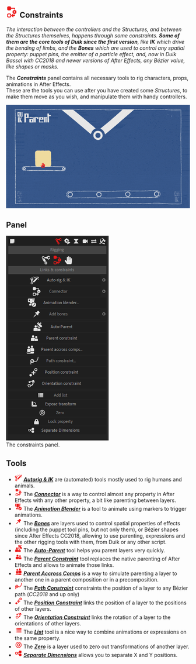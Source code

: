 ## ![Constraints Icon](img/duik-icons/constraint-icon-r.png) Constraints

*The interaction between the controllers and the Structures, and between the Structures themselves, happens through some constraints. ***Some of them are the core tools of Duik since the first version***, like ***IK*** which drive the bending of limbs, and the ***Bones*** which are used to control any spatial property: puppet pins, the emitter of a particle effect, and, now in Duik Bassel with CC2018 and newer versions of After Effects, any Bézier value, like shapes or masks.*

The ***Constraints*** panel contains all necessary tools to rig characters, props, animations in After Effects.  
These are the tools you can use after you have created some *Structures*, to make them move as you wish, and manipulate them with handy controllers.

![Constraints GIF](img/examples/parent-2.gif)

## Panel

![Constraints panel](img/duik-screenshots/S-Rigging/S-Rigging-Constraints/constraints-panel.PNG)  
The constraints panel.

## Tools

- ![Constraints Icon](img/duik-icons/links-tools/autorig-icon-r.png) ***[Autorig & IK](autorig.md)*** are (automated) tools mostly used to rig humans and animals.
- ![Constraints Icon](img/duik-icons/links-tools/connector-icon-r.png) The ***[Connector](connector.md)*** is a way to control almost any property in After Effects with any other property, a bit like parenting between layers.
- ![Constraints Icon](img/duik-icons/links-tools/anim-blender-icon-r.png) The ***[Animation Blender](animation-blender-setup.md)*** is a tool to animate using markers to trigger animations.
- ![Constraints Icon](img/duik-icons/links-tools/add-bones-icon-r.png) The [***Bones***](bones.md) are layers used to control spatial properties of effects (including the puppet tool pins, but not only them), or Bézier shapes since After Effects CC2018, allowing to use parenting, expressions and the other rigging tools with them, from Duik or any other script.
- ![Constraints Icon](img/duik-icons/links-tools/w20_autoparent_r.png) The [***Auto-Parent***](auto-parent.md) tool helps you parent layers very quickly.
- ![Constraints Icon](img/duik-icons/links-tools/parent-link-icon-r.png) The [***Parent Constraint***](parent-constraint.md) tool replaces the native parenting of After Effects and allows to animate those links.
- ![Constraints Icon](img/duik-icons/links-tools/lil-parentcomp-icon-r.png) ***[Parent Accross Comps](parent-accross-compositions.md)*** is a way to simulate parenting a layer to another one in a parent composition or in a precomposition.
- ![Constraints Icon](img/duik-icons/links-tools/path-constraint-icon-r.png) The [***Path Constraint***](path-constraint.md) constraints the position of a layer to any Bézier path (*CC2018* and up only)
- ![Constraints Icon](img/duik-icons/links-tools/pos-constraint-icon-r.png) The [***Position Constraint***](position-constraint.md) links the position of a layer to the positions of other layers.
- ![Constraints Icon](img/duik-icons/links-tools/orient-constraint-icon-r.png) The [***Orientation Constraint***](orientation-constraint.md) links the rotation of a layer to the orientations of other layers.
- ![Constraints Icon](img/duik-icons/links-tools/add-list-icon-r.png) The [***List***](duik-list.md) tool is a nice way to combine animations or expressions on the same property.
- ![Constraints Icon](img/duik-icons/links-tools/add-zero-icon-r.png) The [***Zero***](zero.md) is a layer used to zero out transformations of another layer.
- ![Constraints Icon](img/duik-icons/links-tools/separatedim-icon-r.png) [***Separate Dimensions***](separate-dimensions.md) allows you to separate X and Y positions.